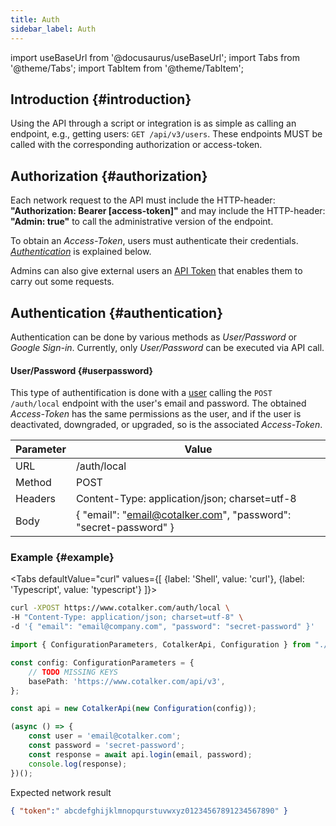 ```yaml
---
title: Auth
sidebar_label: Auth
---
```


import useBaseUrl from '@docusaurus/useBaseUrl'; 
import Tabs from '@theme/Tabs';
import TabItem from '@theme/TabItem';

## Introduction {#introduction}

Using the API through a script or integration is as simple as calling an endpoint, e.g., getting users: `GET /api/v3/users`. These endpoints MUST be called with the corresponding authorization or access-token. 

## Authorization {#authorization}

Each network request to the API must include the HTTP-header: __"Authorization: Bearer \[access-token]"__  and may include the HTTP-header: __"Admin: true"__ to call the administrative version of the endpoint.

To obtain an _Access-Token_, users must authenticate their credentials. [_Authentication_](#authentication) is explained below.

Admins can also give external users an [API Token](/docs/documentation/admin/admin_token) that enables them to carry out some requests.

## Authentication {#authentication}

Authentication can be done by various methods as _User/Password_ or _Google Sign-in_. Currently, only _User/Password_ can be executed via API call.

#### User/Password {#userpassword}
 
This type of authentification is done with a [user](/docs/documentation/api/users/users) calling the `POST /auth/local` endpoint with the user's email and password. The obtained _Access-Token_ has the same permissions as the user, and if the user is deactivated, downgraded, or upgraded, so is the associated _Access-Token_. 

|   Parameter    |  Value | 
|-----------|-----------------|
| URL       | /auth/local     | 
| Method    | POST            |
| Headers   | Content-Type: application/json; charset=utf-8   |
| Body      | { "email": "email@cotalker.com", "password": "secret-password" }  |

### Example {#example}

<Tabs defaultValue="curl" values={[ {label: 'Shell', value: 'curl'}, {label: 'Typescript', value: 'typescript'} ]}>
<TabItem value="curl">

```bash
curl -XPOST https://www.cotalker.com/auth/local \
-H "Content-Type: application/json; charset=utf-8" \
-d '{ "email": "email@company.com", "password": "secret-password" }'
``` 

</TabItem>
<TabItem value="typescript">

```typescript
import { ConfigurationParameters, CotalkerApi, Configuration } from "./index";

const config: ConfigurationParameters = {
    // TODO MISSING KEYS
    basePath: 'https://www.cotalker.com/api/v3',
};

const api = new CotalkerApi(new Configuration(config));

(async () => {
    const user = 'email@cotalker.com';
    const password = 'secret-password';
    const response = await api.login(email, password);
    console.log(response);
})();
``` 

</TabItem>
</Tabs>

Expected network result 
```json
{ "token":" abcdefghijklmnopqurstuvwxyz01234567891234567890" }
```


